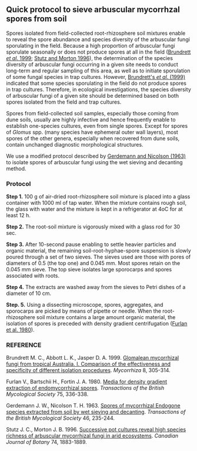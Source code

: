 ## Quick protocol to sieve arbuscular mycorrhzal spores from soil ##

Spores isolated from field-collected root-rhizosphere soil mixtures enable to reveal the spore abundance and species diversity of the arbuscular fungi sporulating in the field.  Because a high proportion of arbuscular fungi sporulate seasonally or does not produce spores at all in the field ([Brundrett *et al*. 1999](#references); [Stutz and Morton 1996](#references)), the determination of the species diversity of arbuscular fungi occurring in a given site needs to conduct long-term and regular sampling of this area, as well as to initiate sporulation of some fungal species in trap cultures. However, [Brundrett's *et al*. (1999)](#references) indicated that some species sporulating in the field do not produce spores in trap cultures.  Therefore, in ecological investigations, the species diversity of arbuscular fungi of a given site should be determined based on both spores isolated from the field and trap cultures.

Spores from field-collected soil samples, especially those coming from dune soils, usually are highly infective and hence frequently enable to establish one-species cultures, even from single spores. Except for spores of *Glomus* spp. (many species have ephemeral outer wall layers), most spores of the other genera, especially when recovered from dune soils, contain unchanged diagnostic morphological structures.

We use a modified protocol described by [Gerdemann and Nicolson (1963)](#references) to isolate spores of arbuscular fungi using the wet sieving and decanting method.

### Protocol ###

**Step 1.**
100 g of air-dried root-rhizosphere soil mixture is placed into a glass container with 1000 ml of tap water. When the mixture contains rough soil, the glass with water and the mixture is kept in a refrigerator at 4oC for at least 12 h.

**Step 2.**
The root-soil mixture is vigorously mixed with a glass rod for 30 sec.

**Step 3.**
After 10-second pause enabling to settle heavier particles and organic material, the remaining soil-root-hyphae-spore suspension is slowly poured through a set of two sieves. The sieves used are those with pores of diameters of 0.5 (the top one) and 0.045 mm. Most spores retain on the 0.045 mm sieve. The top sieve isolates large sporocarps and spores associated with roots.

**Step 4.**
The extracts are washed away from the sieves to Petri dishes of a diameter of 10 cm.

**Step. 5.**
Using a dissecting microscope, spores, aggregates, and sporocarps are picked by means of pipette or needle.
When the root-rhizosphere soil mixture contains a large amount organic material, the isolation of spores is preceded with density gradient centrifugation ([Furlan et al. 1980](#references)).

### REFERENCE ###

Brundrett M. C., Abbott L. K., Jasper D. A. 1999. [Glomalean mycorrhizal fungi from tropical Australia. I. Comparison of the effectiveness and specificity of different isolation procedures](http://link.springer.com/article/10.1007/s005720050251). *Mycorrhiza* 8, 305-314.

Furlan V., Bartschii H., Fortin J. A. 1980. [Media for density gradient extraction of endomycorrhizal spores](http://www.sciencedirect.com/science/article/pii/S0007153680801021). *Transactions of the British Mycological Society* 75, 336-338.

Gerdemann J. W., Nicolson T. H. 1963. [Spores of mycorrhizal Endogone species extracted from soil by wet sieving and decanting](http://www.sciencedirect.com/science/article/pii/S0007153663800790). *Transactions of the British Mycological Society* 46, 235-244.

Stutz J. C., Morton J. B. 1996. [Successive pot cultures reveal high species richness of arbuscular mycorrhizal fungi in arid ecosystems](http://www.nrcresearchpress.com/doi/abs/10.1139/b96-225). *Canadian Journal of Botany* 74, 1883-1889.
